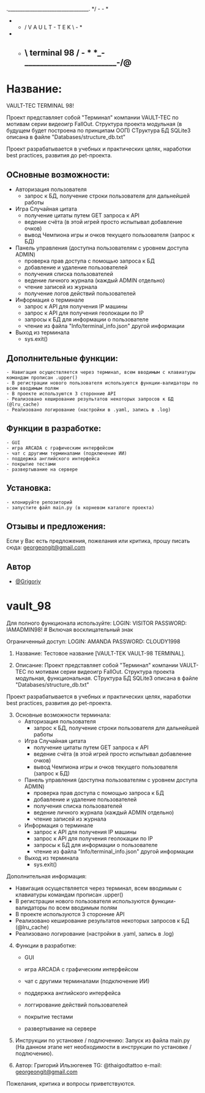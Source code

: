  ._________________________________.
*/  -                           -  \*
*  -   /  V A U L T - T E K  \   -  *
*  -   \     terminal 98     /   -  *
*\__-___________________________-__/@
        ---------------------


# Название:

VAULT-TEC TERMINAL 98!

Проект представляет собой "Терминал" компании VAULT-TEC по мотивам серии видеоигр FallOut.
Структура проекта модульная (в будущем будет построена по принципам ООП)
СТруктура БД SQLite3 описана в файле "Databases/structure_db.txt"

Проект разрабатывается в учебных и практических целях, наработки best practices, развития до pet-проекта.


## ОСновные возможности:

 - Авторизация пользователя
     - запрос к БД, получение строки пользователя для дальнейшей работы
 - Игра Случайная цитата
     - получение цитаты путем GET запроса к API
     - ведение счёта (в этой игрей просто испытывал добавление очков)
     - вывод Чемпиона игры и очков текущего пользователя (запрос к БД)
 - Панель управления (доступна пользователям с уровнем доступа ADMIN)
     - проверка прав доступа с помощью запроса к БД
     - добавление и удаление пользователей
     - получения списка пользователей
     - ведение личного журнала (каждый ADMIN отдельно)
     - чтение записей из журнала
     - получение логов действий пользователей
 - Информация о терминале
     - запрос к API для получения IP машины
     - запрос к API для получения геолокации по IP
     - запросы к БД для информации о пользователе
     - чтение из файла "Info/terminal_info.json" другой информации
 - Выход из терминала
     - sys.exit()


## Дополнительные функции:

    - Навигация осуществляется через терминал, всем вводимым с клавиатуры командам прописан .upper()
    - В регистрации нового пользователя используются функции-валидаторы по всем вводимым полям
    - В проекте используются 3 сторонние API
    - Реализовано кеширование результатов некоторых запросов к БД (@lru_cache)
    - Реализовано логирование (настройки в .yaml, запись в .log)


## Функции в разработке:

    - GUI
    - игра ARCADA с графическим интерфейсом
    - чат с другими терминалами (подключение ИИ)
    - поддержка английского интерфейса
    - покрытие тестами
    - развертывание на сервере


## Установка:

    - клонируйте репозиторий
    - запустите файл main.py (в корневом каталоге проекта)
    
## Отзывы и предложения:

Если у Вас есть предложения, пожелания или критика, прошу писать сюда: georgeongit@gmail.com



## Автор

- [@Grigoriy](https://www.github.com/forgitaccaunt)












# vault_98
Для полного функционала используйте:
LOGIN: VISITOR
PASSWORD: IAMADMIN98!   # Включая восклицательный знак

Ограниченный доступ:
LOGIN: AMANDA
PASSWORD: CLOUDY1998


1. Название:
Тестовое название [VAULT-TEK VAULT-98 TERMINAL].


2. Описание:
Проект представляет собой "Терминал" компании VAULT-TEC по мотивам серии видеоигр FallOut.
Структура проекта модульная, функциональная.
СТруктура БД SQLite3 описана в файле "Databases/structure_db.txt"

Проект разрабатывается в учебных и практических целях, наработки best practices, развития до pet-проекта.


3. Основные возможности терминала:
    - Авторизация пользователя
        - запрос к БД, получение строки пользователя для дальнейшей работы
    - Игра Случайная цитата
        - получение цитаты путем GET запроса к API
        - ведение счёта (в этой игрей просто испытывал добавление очков)
        - вывод Чемпиона игры и очков текущего пользователя (запрос к БД)
    - Панель управления (доступна пользователям с уровнем доступа ADMIN)
        - проверка прав доступа с помощью запроса к БД
        - добавление и удаление пользователей
        - получения списка пользователей
        - ведение личного журнала (каждый ADMIN отдельно)
        - чтение записей из журнала
    - Информация о терминале
        - запрос к API для получения IP машины
        - запрос к API для получения геолокации по IP
        - запросы к БД для информации о пользователе
        - чтение из файла "Info/terminal_info.json" другой информации
    - Выход из терминала
        - sys.exit()

Дополнительная информация:
- Навигация осуществляется через терминал, всем вводимым с клавиатуры командам прописан .upper()
- В регистрации нового пользователя используются функции-валидаторы по всем вводимым полям
- В проекте используются 3 сторонние API
- Реализовано кеширование результатов некоторых запросов к БД (@lru_cache)
- Реализовано логирование (настройки в .yaml, запись в .log)


4. Функции в разработке:
    - GUI
    - игра ARCADA с графическим интерфейсом
    - чат с другими терминалами (подключение ИИ)
    - поддержка английского интерфейса

    - логгирование действий пользователей
    - покрытие тестами
    - развертывание на сервере


5. Инструкции по установке / подлючению:
Запуск из файла main.py
(На данном этапе нет необходимости в инструкции по установке / подлючению).


6. Автор:
Григорий Ильзюгенев
TG: @thaigodtattoo
e-mail: georgeongit@gmail.com


Пожелания, критика и вопросы приветствуются.
